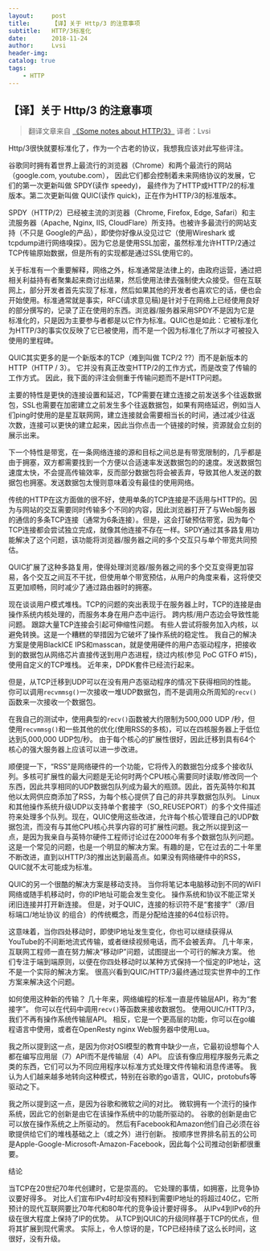 ```yaml
---
layout:     post
title:      【译】关于 Http/3 的注意事项
subtitle:   HTTP/3标准化
date:       2018-11-24
author:     Lvsi
header-img: 
catalog: true
tags:
    - HTTP
---
```


## 【译】关于 Http/3 的注意事项

> 翻译文章来自 [《Some notes about HTTP/3》](https://blog.erratasec.com/2018/11/some-notes-about-http3.html#.W_idYlUzbDe)
> 译者：Lvsi

Http/3很快就要标准化了，作为一个古老的协议，我想我应该对此写些评注。

谷歌同时拥有着世界上最流行的浏览器（Chrome）和两个最流行的网站（google.com, youtube.com）， 因此它们都会控制着未来网络协议的发展，它们的第一次更新叫做 SPDY(读作 speedy)， 最终作为了HTTP或HTTP/2的标准版本。第二次更新叫做 QUIC(读作 quick)，正在作为HTTP/3的标准版本。

SPDY（HTTP/2）已经被主流的浏览器（Chrome, Firefox, Edge, Safari）和主流服务器（Apache, Nginx, IIS, CloudFlare）所支持。也被许多最流行的网站支持（不只是 Google的产品），即使你好像从没见过它（使用Wireshark 或 tcpdump进行网络嗅探）。因为它总是使用SSL加密，虽然标准允许HTTP/2通过TCP传输原始数据，但是所有的实现都是通过SSL使用它的。

关于标准有一个重要解释，网络之外，标准通常是法律上的，由政府运营，通过把相关利益持有者聚集起来商讨出结果，然后使用法律去强制使大众接受。但在互联网上，部分开发者首先实现了标准，然后如果其他的开发者也喜欢它的话，便也会开始使用。标准通常就是事实，RFC(请求意见稿)是针对于在网络上已经使用良好的部分撰写的，记录了正在使用的东西。浏览器/服务器采用SPDY不是因为它是标准化的，只是因为主要参与者都是以它作为标准。QUIC也是如此：它被标准化为HTTP/3的事实仅反映了它已被使用，而不是一个因为标准化了所以才可被投入使用的里程碑。

QUIC其实更多的是一个新版本的TCP（难到叫做 TCP/2 ??）而不是新版本的HTTP（HTTP / 3）。 它并没有真正改变HTTP/2的工作方式，而是改变了传输的工作方式。 因此，我下面的评注会侧重于传输问题而不是HTTP问题。

主要的特性是更快的连接设置和延迟，TCP需要在建立连接之前发送多个往返数据包，SSL也需要在加密建立之前发生多个往返数据包，如果有网络延迟，例如当人们ping时使用的是星互联网网，建立连接就会需要相当长的时间，通过减少往返次数，连接可以更快的建立起来，因此当你点击一个链接的时候，资源就会立刻的展示出来。

下一个特性是带宽，在一条网络连接的源和目标之间总是有带宽限制的，几乎都是由于拥塞，双方都需要找到一个方便以合适速率发送数据包的的速度。发送数据包速度太快，不会提高传输效率，反而部分数据包将会被丢弃，导致其他人发送的数据包也拥塞。发送数据包太慢则意味着没有最佳的使用网络。

传统的HTTP在这方面做的很不好，使用单条的TCP连接是不适用与HTTP的。因为与网站的交互需要同时传输多个不同的内容，因此浏览器打开了与Web服务器的通信的多条TCP连接（通常为6条连接）。但是，这会打破预估带宽，因为每个TCP连接都会尝试独立完成，就像其他连接不存在一样。SPDY通过其多路复用功能解决了这个问题，该功能将浏览器/服务器之间的多个交互只与单个带宽共同预估。

QUIC扩展了这种多路复用，使得处理浏览器/服务器之间的多个交互变得更加容易，各个交互之间互不干扰，但使用单个带宽预估，从用户的角度来看，这将使交互更加顺畅，同时减少了通过路由器时的拥塞。

现在谈谈用户模式堆栈。TCP的问题的突出表现于在服务器上时，TCP的连接是由操作系统内核处理的，而服务本身在用户态中运行。 跨内核/用户态边会导致性能问题。 跟踪大量TCP连接会引起可伸缩性问题。 有些人尝试将服务加入内核，以避免转换。这是一个糟糕的举措因为它破坏了操作系统的稳定性。 我自己的解决方案是使用BlackICE IPS和masscan，就是使用硬件的用户态驱动程序，把接收到的数据包从网络芯片直接传送到用户态进程，绕过内核(参见 PoC GTFO #15)，使用自定义的TCP堆栈。 近年来，DPDK套件已经流行起来。

但是，从TCP迁移到UDP可以在没有用户态驱动程序的情况下获得相同的性能。你可以调用```recvmmsg()```一次接收一堆UDP数据包，而不是调用众所周知的```recv()```函数来一次接收一个数据包。

在我自己的测试中，使用典型的```recv()```函数被大约限制为500,000 UDP /秒，但使用```recvmmsg()```和一些其他的优化(使用RSS的多核)，可以在四核服务器上于低位达到5,000,000 UDP包/秒。 由于每个核心的扩展性很好，因此迁移到具有64个核心的强大服务器上应该可以进一步改进。

顺便提一下，“RSS”是网络硬件的一个功能，它将传入的数据包分成多个接收队列。多核可扩展性的最大问题是无论何时两个CPU核心需要同时读取/修改同一个东西，因此共享相同的UDP数据包队列成为最大的瓶颈。因此，首先英特尔和其他以太网供应商添加了RSS，为每个核心提供了自己的非共享数据包队列。 Linux和其他操作系统升级UDP以支持单个套接字（SO_REUSEPORT）的多个文件描述符来处理多个队列。现在，QUIC使用这些改进，允许每个核心管理自己的UDP数据包流，而没有与其他CPU核心共享内容的可扩展性问题。我之所以提到这一点，是因为我亲自与英特尔硬件工程师讨论过在2000年有多个数据包队列问题。这是一个常见的问题，也是一个明显的解决方案。有趣的是，它在过去的二十年里不断改进，直到以HTTP/3的推出达到最高点。如果没有网络硬件中的RSS，QUIC就不太可能成为标准。

QUIC的另一个很酷的解决方案是移动支持。 当你将笔记本电脑移动到不同的WiFI网络或随手机移动时，你的IP地址可能会发生变化。 操作系统和协议不能正常关闭旧连接并打开新连接。 但是，对于QUIC，连接的标识符不是“套接字”（源/目标端口/地址协议 的组合）的传统概念，而是分配给连接的64位标识符。

这意味着，当你四处移动时，即使IP地址发生变化，你也可以继续获得从YouTube的不间断地流式传输，或者继续视频电话，而不会被丢弃。 几十年来，互联网工程师一直在努力解决“移动IP”问题，试图提出一个可行的解决方案。 他们专注于端到端原则，以便在你四处移动时以某种方式保持一个恒定的IP地址，这不是一个实际的解决方案。 很高兴看到QUIC/HTTP/3最终通过现实世界中的工作方案来解决这个问题。

如何使用这种新的传输？ 几十年来，网络编程的标准一直是传输层API，称为“套接字”。 你可以在代码中调用```recv()```等函数来接收数据包。 使用QUIC/HTTP/3，我们不再有操作系统传输层API。 相反，它是一个更高层的功能，你可以在go编程语言中使用，或者在OpenResty nginx Web服务器中使用Lua。

我之所以提到这一点，是因为你对OSI模型的教育中缺少一点，它最初设想每个人都在编写应用层（7）API而不是传输层（4）API。 应该有像应用程序服务元素之类的东西，它们可以为不同应用程序以标准方式处理文件传输和消息传递等。 我认为人们越来越多地转向这种模式，特别在谷歌的go语言，QUIC，protobufs等驱动之下。

我之所以提到这一点，是因为谷歌和微软之间的对比。 微软拥有一个流行的操作系统，因此它的创新是由它在该操作系统中的功能所驱动的。 谷歌的创新是由它可以放在操作系统之上所驱动的。 然后有Facebook和Amazon他们自己必须在谷歌提供给它们的堆栈基础之上（或之外）进行创新。 按顺序世界排名前五的公司是Apple-Google-Microsoft-Amazon-Facebook，因此每个公司推动创新都很重要。

结论

当TCP在20世纪70年代创建时，它是崇高的。 它处理的事情，如拥塞，比竞争协议要好得多。 对比人们宣布IPv4时却没有预料到需要IP地址的将超过40亿，它所预计的现代互联网要比70年代和80年代的竞争设计要好得多。 从IPv4到IPv6的升级在很大程度上保持了IP的优势。 从TCP到QUIC的升级同样基于TCP的优点，但将其扩展到现代需求。 实际上，令人惊讶的是，TCP已经持续了这么长时间，这很好，没有升级。
